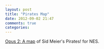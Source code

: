 ```yaml
---
layout: post
title: "Pirates Map"
date: 2012-09-02 21:47
comments: true
categories: 
---
```

[Opus 2: A map](http://sluicing.net/opus/2/pirates-map.png) of Sid Meier's Pirates! for NES.

